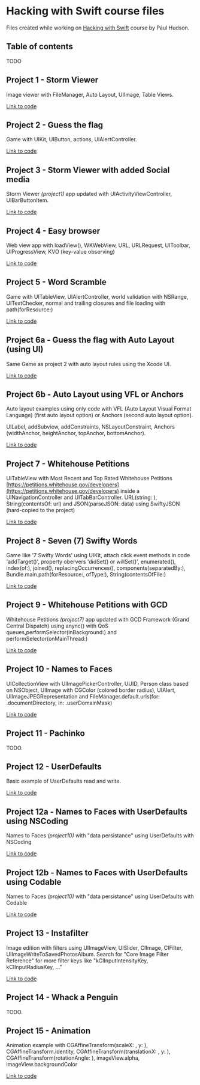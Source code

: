# Hacking with Swift course files
Files created while working on [Hacking with Swift](https://www.hackingwithswift.com/read) course by Paul Hudson.

## Table of contents

TODO

## Project 1 - Storm Viewer

Image viewer with FileManager, Auto Layout, UIImage, Table Views.

[Link to code](project1-Storm-Viewer/project1-Storm-Viewer)

## Project 2 - Guess the flag

Game with UIKit, UIButton, actions, UIAlertController.

[Link to code](project2-Guess-the-flag/project2-Guess-the-flag)

## Project 3 - Storm Viewer with added Social media

Storm Viewer _(project1)_ app updated with UIActivityViewController, UIBarButtonItem.

[Link to code](project3-Storm-Viewer-with-social-media/project3-Storm-Viewer)

## Project 4 - Easy browser

Web view app with loadView(), WKWebView, URL, URLRequest, UIToolbar, UIProgressView, KVO (key-value observing)

[Link to code](project4-easy-browser/project4-easy-browser)

## Project 5 - Word Scramble

Game with UITableView, UIAlertController, world validation with NSRange, UITextChecker, normal and trailing closures and file loading with path(forResource:)

[Link to code](project5-world-scramble/project5-world-scramble)

## Project 6a - Guess the flag with Auto Layout (using UI)

Same Game as project 2 with auto layout rules using the Xcode UI.

[Link to code](project6a-Guess-the-flag/project6a-Guess-the-flag)

## Project 6b - Auto Layout using VFL or Anchors

Auto layout examples using only code with VFL (Auto Layout Visual Format Language) (first auto layout option) or Anchors (second auto layout option).

UILabel, addSubview, addConstraints, NSLayoutConstraint, Anchors (widthAnchor, heightAnchor, topAnchor, bottomAnchor).

[Link to code](project6b-auto-layout-in-code/project6b-auto-layout-in-code)

## Project 7 - Whitehouse Petitions

UITableView with Most Recent and Top Rated Whitehouse Petitions [https://petitions.whitehouse.gov/developers](https://petitions.whitehouse.gov/developers) inside a UINavigationController and UITabBarController. URL(string: ), String(contentsOf: url) and JSON(parseJSON: data) using SwiftyJSON (hard-copied to the project)

[Link to code](project7-whitehouse-petitions/project7-whitehouse-petitions)

## Project 8 - Seven (7) Swifty Words

Game like '7 Swifty Words' using UIKit, attach click event methods in code 'addTarget()', property obervers 'didSet() or willSet()', enumerated(), index(of:), joined(), replacingOccurrences(), components(separatedBy:), Bundle.main.path(forResource:, ofType:), String(contentsOfFile:)

[Link to code](project8-seven-swifty-words/project8-seven-swifty-words)

## Project 9 - Whitehouse Petitions with GCD

Whitehouse Petitions _(project7)_ app updated with GCD Framework (Grand Central Dispatch) using anync() with QoS queues,performSelector(inBackground:) and performSelector(onMainThread:)

[Link to code](project9-whitehouse-petitions-with-GCD/project9-whitehouse-petitions-with-GCD)

## Project 10 - Names to Faces

UICollectionView with UIImagePickerController, UUID, Person class based on NSObject, UIImage with CGColor (colored border radius), UIAlert, UIImageJPEGRepresentation and FileManager.default.urls(for: .documentDirectory, in: .userDomainMask)

[Link to code](project10-names-to-faces/project10-names-to-faces)

## Project 11 - Pachinko

TODO.

## Project 12 - UserDefaults

Basic example of UserDefaults read and write.

[Link to code](project12-user-defaults/project12-user-defaults)

## Project 12a - Names to Faces with UserDefaults using NSCoding

Names to Faces _(project10)_ with "data persistance" using UserDefaults with NSCoding

[Link to code](project12a-names-to-faces-with-user-defaults-nscoding/project12a-names-to-faces-with-user-defaults-nscoding)

## Project 12b - Names to Faces with UserDefaults using Codable

Names to Faces _(project10)_ with "data persistance" using UserDefaults with Codable

[Link to code](project12b-names-to-faces-with-user-defaults-codable/project12b-names-to-faces-with-user-defaults-codable)

## Project 13 - Instafilter

Image edition with filters using UIImageView, UISlider, CIImage, CIFilter, UIImageWriteToSavedPhotosAlbum. Search for "Core Image Filter Reference" for more filter keys like "kCIInputIntensityKey, kCIInputRadiusKey, ..."

[Link to code](project13-instafilter/project13-instafilter)

## Project 14 - Whack a Penguin

TODO.

## Project 15 - Animation

Animation example with CGAffineTransform(scaleX: , y: ), CGAffineTransform.identity, CGAffineTransform(translationX: , y: ), CGAffineTransform(rotationAngle: ), imageView.alpha, imageView.backgroundColor

[Link to code](project15-animation/project15-animation)